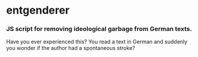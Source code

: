# entgenderer
### JS script for removing ideological garbage from German texts.

Have you ever experienced this? You read a text in German and suddenly you wonder if the author had a spontaneous stroke? 
